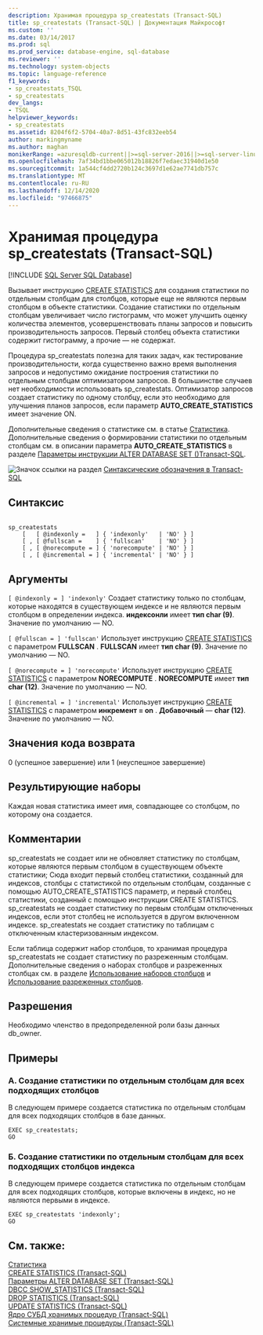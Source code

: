 ```yaml
---
description: Хранимая процедура sp_createstats (Transact-SQL)
title: sp_createstats (Transact-SQL) | Документация Майкрософт
ms.custom: ''
ms.date: 03/14/2017
ms.prod: sql
ms.prod_service: database-engine, sql-database
ms.reviewer: ''
ms.technology: system-objects
ms.topic: language-reference
f1_keywords:
- sp_createstats_TSQL
- sp_createstats
dev_langs:
- TSQL
helpviewer_keywords:
- sp_createstats
ms.assetid: 8204f6f2-5704-40a7-8d51-43fc832eeb54
author: markingmyname
ms.author: maghan
monikerRange: =azuresqldb-current||>=sql-server-2016||>=sql-server-linux-2017||=azuresqldb-mi-current
ms.openlocfilehash: 7af34bd1bbe065012b18826f7edaec31940d1e50
ms.sourcegitcommit: 1a544cf4dd2720b124c3697d1e62ae7741db757c
ms.translationtype: MT
ms.contentlocale: ru-RU
ms.lasthandoff: 12/14/2020
ms.locfileid: "97466875"
---
```

# <a name="sp_createstats-transact-sql"></a>Хранимая процедура sp_createstats (Transact-SQL)
[!INCLUDE [SQL Server SQL Database](../../includes/applies-to-version/sql-asdb.md)]

  Вызывает инструкцию [CREATE STATISTICS](../../t-sql/statements/create-statistics-transact-sql.md) для создания статистики по отдельным столбцам для столбцов, которые еще не являются первым столбцом в объекте статистики. Создание статистики по отдельным столбцам увеличивает число гистограмм, что может улучшить оценку количества элементов, усовершенствовать планы запросов и повысить производительность запросов. Первый столбец объекта статистики содержит гистограмму, а прочие — не содержат.  
  
 Процедура sp_createstats полезна для таких задач, как тестирование производительности, когда существенно важно время выполнения запросов и недопустимо ожидание построения статистики по отдельным столбцам оптимизатором запросов. В большинстве случаев нет необходимости использовать sp_createstats. Оптимизатор запросов создает статистику по одному столбцу, если это необходимо для улучшения планов запросов, если параметр **AUTO_CREATE_STATISTICS** имеет значение ON.  
  
 Дополнительные сведения о статистике см. в статье [Статистика](../../relational-databases/statistics/statistics.md). Дополнительные сведения о формировании статистики по отдельным столбцам см. в описании параметра **AUTO_CREATE_STATISTICS** в разделе [Параметры инструкции ALTER DATABASE SET &#40;&#41;Transact-SQL](../../t-sql/statements/alter-database-transact-sql-set-options.md).  
  
 ![Значок ссылки на раздел](../../database-engine/configure-windows/media/topic-link.gif "Значок ссылки на раздел") [Синтаксические обозначения в Transact-SQL](../../t-sql/language-elements/transact-sql-syntax-conventions-transact-sql.md)  
  
## <a name="syntax"></a>Синтаксис  
  
```  
  
sp_createstats   
    [   [ @indexonly =   ] { 'indexonly'   | 'NO' } ]   
    [ , [ @fullscan =    ] { 'fullscan'    | 'NO' } ]   
    [ , [ @norecompute = ] { 'norecompute' | 'NO' } ]  
    [ , [ @incremental = ] { 'incremental' | 'NO' } ]  
```  
  
## <a name="arguments"></a>Аргументы  
`[ @indexonly = ] 'indexonly'` Создает статистику только по столбцам, которые находятся в существующем индексе и не являются первым столбцом в определении индекса. **индексонли** имеет **тип char (9)**. Значение по умолчанию — NO.  
  
`[ @fullscan = ] 'fullscan'` Использует инструкцию [CREATE STATISTICS](../../t-sql/statements/create-statistics-transact-sql.md) с параметром **FULLSCAN** . **FULLSCAN** имеет **тип char (9)**.  Значение по умолчанию — NO.  
  
`[ @norecompute = ] 'norecompute'` Использует инструкцию [CREATE STATISTICS](../../t-sql/statements/create-statistics-transact-sql.md) с параметром **NORECOMPUTE** . **NORECOMPUTE** имеет **тип char (12)**.  Значение по умолчанию — NO.  
  
`[ @incremental = ] 'incremental'` Использует инструкцию [CREATE STATISTICS](../../t-sql/statements/create-statistics-transact-sql.md) с параметром **инкремент = on** . **Добавочный** — **char (12)**.  Значение по умолчанию — NO.  
  
## <a name="return-code-values"></a>Значения кода возврата  
 0 (успешное завершение) или 1 (неуспешное завершение)  
  
## <a name="result-sets"></a>Результирующие наборы  
 Каждая новая статистика имеет имя, совпадающее со столбцом, по которому она создается.  
  
## <a name="remarks"></a>Комментарии  
 sp_createstats не создает или не обновляет статистику по столбцам, которые являются первым столбцом в существующем объекте статистики;  Сюда входит первый столбец статистики, созданный для индексов, столбцы с статистикой по отдельным столбцам, созданные с помощью AUTO_CREATE_STATISTICS параметр, и первый столбец статистики, созданный с помощью инструкции CREATE STATISTICS. sp_createstats не создает статистику по первым столбцам отключенных индексов, если этот столбец не используется в другом включенном индексе. sp_createstats не создает статистику по таблицам с отключенным кластеризованным индексом.  
  
 Если таблица содержит набор столбцов, то хранимая процедура sp_createstats не создает статистику по разреженным столбцам. Дополнительные сведения о наборах столбцов и разреженных столбцах см. в разделе [Использование наборов столбцов](../../relational-databases/tables/use-column-sets.md) и [Использование разреженных столбцов](../../relational-databases/tables/use-sparse-columns.md).  
  
## <a name="permissions"></a>Разрешения  
 Необходимо членство в предопределенной роли базы данных db_owner.  
  
## <a name="examples"></a>Примеры  
  
### <a name="a-create-single-column-statistics-on-all-eligible-columns"></a>A. Создание статистики по отдельным столбцам для всех подходящих столбцов  
 В следующем примере создается статистика по отдельным столбцам для всех подходящих столбцов в базе данных.  
  
```  
EXEC sp_createstats;  
GO  
```  
  
### <a name="b-create-single-column-statistics-on-all-eligible-index-columns"></a>Б. Создание статистики по отдельным столбцам для всех подходящих столбцов индекса  
 В следующем примере создается статистика по отдельным столбцам для всех подходящих столбцов, которые включены в индекс, но не являются первыми в индексе.  
  
```  
EXEC sp_createstats 'indexonly';  
GO  
```  
  
## <a name="see-also"></a>См. также:  
 [Статистика](../../relational-databases/statistics/statistics.md)   
 [CREATE STATISTICS (Transact-SQL)](../../t-sql/statements/create-statistics-transact-sql.md)   
 [Параметры ALTER DATABASE SET (Transact-SQL)](../../t-sql/statements/alter-database-transact-sql-set-options.md)   
 [DBCC SHOW_STATISTICS (Transact-SQL)](../../t-sql/database-console-commands/dbcc-show-statistics-transact-sql.md)   
 [DROP STATISTICS (Transact-SQL)](../../t-sql/statements/drop-statistics-transact-sql.md)   
 [UPDATE STATISTICS (Transact-SQL)](../../t-sql/statements/update-statistics-transact-sql.md)   
 [Ядро СУБД хранимых процедур &#40;Transact-SQL&#41;](../../relational-databases/system-stored-procedures/database-engine-stored-procedures-transact-sql.md)   
 [Системные хранимые процедуры (Transact-SQL)](../../relational-databases/system-stored-procedures/system-stored-procedures-transact-sql.md)  
  
  
